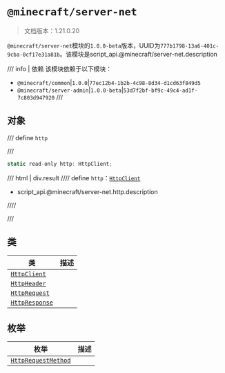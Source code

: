 # `@minecraft/server-net`

> 文档版本：1.21.0.20

`@minecraft/server-net`模块的`1.0.0-beta`版本，UUID为`777b1798-13a6-401c-9cba-0cf17e31a81b`。该模块是script_api.@minecraft/server-net.description

/// info | 依赖
该模块依赖于以下模块：

- `@minecraft/common`|`1.0.0`|`77ec12b4-1b2b-4c98-8d34-d1cd63f849d5`
- `@minecraft/server-admin`|`1.0.0-beta`|`53d7f2bf-bf9c-49c4-ad1f-7c803d947920`
///

## 对象

/// define
`http`


///

```js
static read-only http: HttpClient;
```

/// html | div.result
//// define
`http`：[`HttpClient`](./httpclient.md)

- script_api.@minecraft/server-net.http.description


////

///


## 类

|类|描述|
|---|---|
|[`HttpClient`](./httpclient.md)||
|[`HttpHeader`](./httpheader.md)||
|[`HttpRequest`](./httprequest.md)||
|[`HttpResponse`](./httpresponse.md)||

## 枚举

|枚举|描述|
|---|---|
|[`HttpRequestMethod`](./httprequestmethod.md)||
